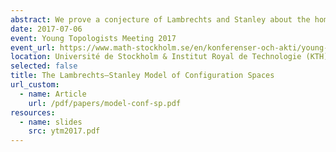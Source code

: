 ```yaml
---
abstract: We prove a conjecture of Lambrechts and Stanley about the homotopy invariance and the definition of models for configuration spaces of (smooth) simply connected manifolds over $\\mathbb{R}$. We do this using ideas coming from Kontsevich's proof of the formality of the little disks operads.
date: 2017-07-06
event: Young Topologists Meeting 2017
event_url: https://www.math-stockholm.se/en/konferenser-och-akti/young-topologists-meeting-2017-1.670396
location: Université de Stockholm & Institut Royal de Technologie (KTH), Stockholm, Suède
selected: false
title: The Lambrechts–Stanley Model of Configuration Spaces
url_custom:
  - name: Article
    url: /pdf/papers/model-conf-sp.pdf
resources:
  - name: slides
    src: ytm2017.pdf
---
```

